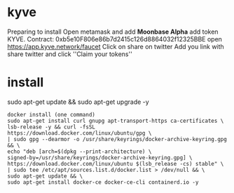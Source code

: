 # kyve
Preparing to install
Open metamask and add **Moonbase Alpha**
add token KYVE. Contract: 0xb5e10F806e86b7d2415c126d8864032f12325BBE
open https://app.kyve.network/faucet
Click on share on twitter
Add you link with share twitter and click ''Claim your tokens''

# install
sudo apt-get update && sudo apt-get upgrade -y
```
docker install (one command)
sudo apt-get install curl gnupg apt-transport-https ca-certificates \
lsb-release -y && curl -fsSL https://download.docker.com/linux/ubuntu/gpg \
| sudo gpg --dearmor -o /usr/share/keyrings/docker-archive-keyring.gpg && \
echo "deb [arch=$(dpkg --print-architecture) \
signed-by=/usr/share/keyrings/docker-archive-keyring.gpg] \
https://download.docker.com/linux/ubuntu $(lsb_release -cs) stable" \
| sudo tee /etc/apt/sources.list.d/docker.list > /dev/null && \
sudo apt-get update && \
sudo apt-get install docker-ce docker-ce-cli containerd.io -y
```
